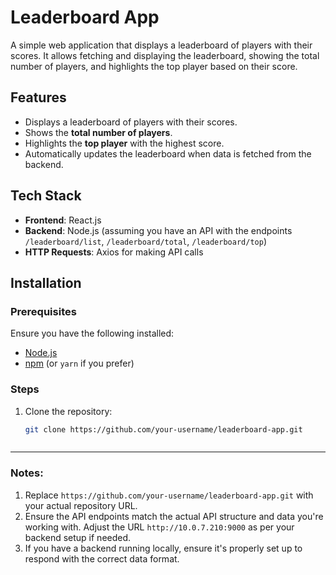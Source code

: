 # Leaderboard App

A simple web application that displays a leaderboard of players with their scores. It allows fetching and displaying the leaderboard, showing the total number of players, and highlights the top player based on their score.

## Features

- Displays a leaderboard of players with their scores.
- Shows the **total number of players**.
- Highlights the **top player** with the highest score.
- Automatically updates the leaderboard when data is fetched from the backend.

## Tech Stack

- **Frontend**: React.js
- **Backend**: Node.js (assuming you have an API with the endpoints `/leaderboard/list`, `/leaderboard/total`, `/leaderboard/top`)
- **HTTP Requests**: Axios for making API calls

## Installation

### Prerequisites

Ensure you have the following installed:

- [Node.js](https://nodejs.org/)
- [npm](https://www.npmjs.com/) (or `yarn` if you prefer)

### Steps

1. Clone the repository:

   ```bash
   git clone https://github.com/your-username/leaderboard-app.git



---

### Notes:
1. Replace `https://github.com/your-username/leaderboard-app.git` with your actual repository URL.
2. Ensure the API endpoints match the actual API structure and data you're working with. Adjust the URL `http://10.0.7.210:9000` as per your backend setup if needed.
3. If you have a backend running locally, ensure it's properly set up to respond with the correct data format.
